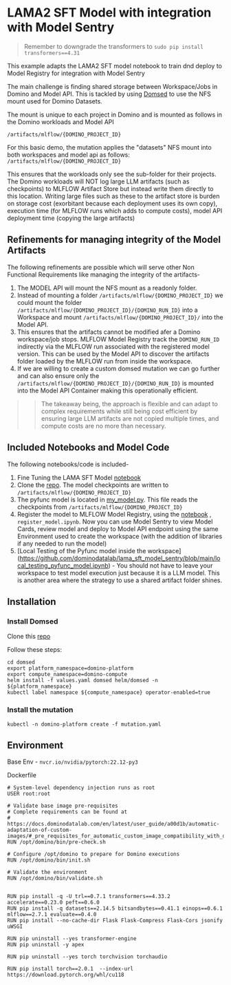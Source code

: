 # LAMA2 SFT Model with integration with Model Sentry

> Remember to downgrade the transformers to `sudo pip install transformers==4.31`

This example adapts the LAMA2 SFT model notebook to train dnd deploy to Model Registry for integration with Model Sentry

The main challenge is finding shared storage between Workspace/Jobs in Domino and Model API. This is tackled by using
[Domsed](https://github.com/cerebrotech/domsed) to use the NFS mount used for Domino Datasets.

The mount is unique to each project in Domino and is mounted as follows in the Domino workloads and Model API

```shell
/artifacts/mlflow/{DOMINO_PROJECT_ID}
```

For this basic demo, the mutation applies the "datasets" NFS mount into both workspaces and model api as follows: `/artifacts/mlflow/{DOMINO_PROJECT_ID}`

This ensures that the workloads only see the sub-folder for their projects. The Domino workloads will NOT log large LLM artifacts (such as checkpoints) to MLFLOW Artifact Store but instead write them directly to this location. Writing large files such as these to the artifact store is burden on storage cost (exorbitant because each deployment uses its own copy), execution time (for MLFLOW runs which adds to compute costs), model API deployment time (copying the large artifacts)

## Refinements for managing integrity of the Model Artifacts

The following refinements are possible which will serve other Non Functional Requirements like managing the integrity of the artifacts-

1. The MODEL API will mount the NFS mount as a readonly folder.
2. Instead of mounting a folder `/artifacts/mlflow/{DOMINO_PROJECT_ID}` we could mount the folder `/artifacts/mlflow/{DOMINO_PROJECT_ID}/{DOMINO_RUN_ID}` into a Workspace and mount `/artifacts/mlflow/{DOMINO_PROJECT_ID}/` into the Model API.
3. This ensures that the artifacts cannot be modified afer a Domino workspace/job stops. MLFLOW Model Registry track the `DOMINO_RUN_ID` indirectly via the MLFLOW run associated with the registered model version. This can be used by the Model API to discover the artifacts folder loaded by the MLFLOW run from inside the workspace.
4. If we are willing to create a custom domsed mutation we can go further and can also ensure only the `/artifacts/mlflow/{DOMINO_PROJECT_ID}/{DOMINO_RUN_ID}`  is mounted into the Model API Container making this operationally efficient.

>> The takeaway being, the approach is flexible and can adapt to complex requirements while still
>> being cost efficient by ensuring large LLM artifacts are not copied multiple times, and compute
>> costs are no more than necessary.

## Included Notebooks and Model Code

The following notebooks/code is included-

1. Fine Tuning the LAMA SFT Model [notebook](https://github.com/dominodatalab/lama_sft_model_sentry/blob/main/llama2-ft.ipynb)
2. Clone the [repo](https://github.com/dominodatalab/domino-field-solutions-installations). The model checkpoints are written to `/artifacts/mlflow/{DOMINO_PROJECT_ID}`
3.  The pyfunc model is located in [my_model.py](https://github.com/dominodatalab/lama_sft_model_sentry/blob/main/my_model.py). This file reads the checkpoints from `/artifacts/mlflow/{DOMINO_PROJECT_ID}`
4.  Register the model to MLFLOW Model Registry, using the [notebook](https://github.com/dominodatalab/lama_sft_model_sentry/blob/main/register_model.ipynb) , `register_model.ipynb`.  Now you can use Model Sentry to view Model Cards, review model and deploy to Model API endpoint using the same Environment used to create the workspace (with the addition of libraries if any needed to run the model)
5.   [Local Testing of the Pyfunc model inside the workspace] (https://github.com/dominodatalab/lama_sft_model_sentry/blob/main/local_testing_pyfunc_model.ipynb) - You should not have to leave your workspace to test model execution just because it is a LLM model. This is another area where the strategy to use a shared artifact folder shines. 


## Installation 

### Install Domsed

Clone this [repo](https://github.com/dominodatalab/domino-field-solutions-installations)

Follow these steps:

```shell
cd domsed
export platform_namespace=domino-platform
export compute_namespace=domino-compute
helm install -f values.yaml domsed helm/domsed -n ${platform_namespace}
kubectl label namespace ${compute_namespace} operator-enabled=true
```

### Install the mutation
```shell
kubectl -n domino-platform create -f mutation.yaml
```

## Environment

Base Env - `nvcr.io/nvidia/pytorch:22.12-py3`

Dockerfile

```
# System-level dependency injection runs as root
USER root:root

# Validate base image pre-requisites
# Complete requirements can be found at
# https://docs.dominodatalab.com/en/latest/user_guide/a00d1b/automatic-adaptation-of-custom-images/#_pre_requisites_for_automatic_custom_image_compatibility_with_domino
RUN /opt/domino/bin/pre-check.sh

# Configure /opt/domino to prepare for Domino executions
RUN /opt/domino/bin/init.sh

# Validate the environment
RUN /opt/domino/bin/validate.sh


RUN pip install -q -U trl==0.7.1 transformers==4.33.2 accelerate==0.23.0 peft==0.6.0
RUN pip install -q datasets==2.14.5 bitsandbytes==0.41.1 einops==0.6.1 mlflow==2.7.1 evaluate==0.4.0
RUN pip install --no-cache-dir Flask Flask-Compress Flask-Cors jsonify uWSGI 

RUN pip uninstall --yes transformer-engine
RUN pip uninstall -y apex

RUN pip uninstall --yes torch torchvision torchaudio

RUN pip install torch==2.0.1  --index-url https://download.pytorch.org/whl/cu118
```
